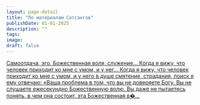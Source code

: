 ```yaml
---
layout: page-detail
title: "По материалам Сатсангов"
publishDate: 01-01-2025
description: ""
tags:
image:
draft: false
---
```


[ Самоотдача, эго, Божественная воля, служение... Когда я вижу, что человек приходит ко мне с умом, и у нег... Когда я вижу, что человек приходит ко мне с умом, и у него в душе смятение, страдания, поиск я ему отвечаю: «Ваша проблема в том, что вы не доверяете Богу. Вы не слушаете ежесекундно Божественную волю. Вы даже не пытаетесь понять, в чем она состоит, эта Божественная в�... ](/master/po-materialam-satsangov/samootdacha-ego-bozhestvennaya-volya-sluzhenie-/) 

  

